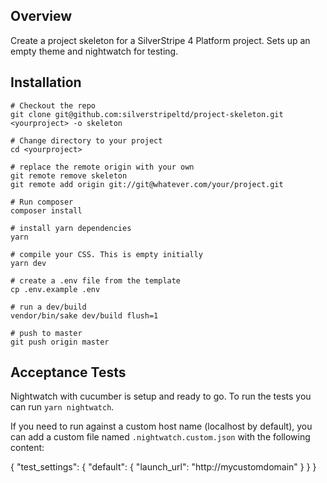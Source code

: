 ## Overview

Create a project skeleton for a SilverStripe 4 Platform project. Sets up an empty theme and nightwatch for testing.

## Installation

```
# Checkout the repo
git clone git@github.com:silverstripeltd/project-skeleton.git <yourproject> -o skeleton

# Change directory to your project
cd <yourproject>

# replace the remote origin with your own
git remote remove skeleton
git remote add origin git://git@whatever.com/your/project.git

# Run composer
composer install

# install yarn dependencies
yarn

# compile your CSS. This is empty initially
yarn dev

# create a .env file from the template
cp .env.example .env

# run a dev/build
vendor/bin/sake dev/build flush=1

# push to master
git push origin master
```

## Acceptance Tests

Nightwatch with cucumber is setup and ready to go. To run the tests you can run `yarn nightwatch`.

If you need to run against a custom host name (localhost by default), you can add a custom file named `.nightwatch.custom.json` with the following content:

{
  "test_settings": {
    "default": {
      "launch_url": "http://mycustomdomain"
	}
  }
}
```
```
